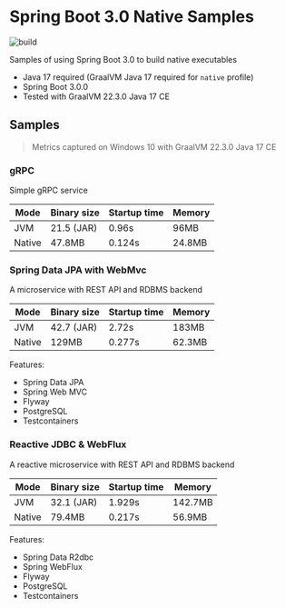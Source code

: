 # Spring Boot 3.0 Native Samples

![build](https://github.com/alexcheng1982/spring-boot-native-samples/actions/workflows/build.yml/badge.svg)

Samples of using Spring Boot 3.0 to build native executables

* Java 17 required (GraalVM Java 17 required for `native` profile)
* Spring Boot 3.0.0
* Tested with GraalVM 22.3.0 Java 17 CE

## Samples

> Metrics captured on Windows 10 with GraalVM 22.3.0 Java 17 CE

### gRPC

Simple gRPC service

| Mode | Binary size | Startup time | Memory |
|--------|-------|-------|--|
| JVM | 21.5 (JAR) | 0.96s | 96MB |
| Native | 47.8MB | 0.124s | 24.8MB |

### Spring Data JPA with WebMvc

A microservice with REST API and RDBMS backend

| Mode | Binary size | Startup time | Memory |
|--------|-------|-------|--|
| JVM | 42.7 (JAR) | 2.72s | 183MB |
| Native | 129MB | 0.277s | 62.3MB |

Features:

* Spring Data JPA
* Spring Web MVC
* Flyway
* PostgreSQL
* Testcontainers

### Reactive JDBC & WebFlux

A reactive microservice with REST API and RDBMS backend

| Mode | Binary size | Startup time | Memory |
|--------|-------|-------|--|
| JVM | 32.1 (JAR) | 1.929s | 142.7MB |
| Native | 79.4MB | 0.217s | 56.9MB |

Features:

* Spring Data R2dbc
* Spring WebFlux
* Flyway
* PostgreSQL
* Testcontainers
